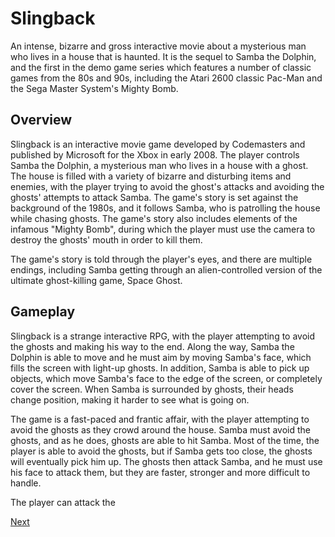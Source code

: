 # Slingback

An intense, bizarre and gross interactive movie about a mysterious man who lives in a house that is haunted. It is the sequel to Samba the Dolphin, and the first in the demo game series which features a number of classic games from the 80s and 90s, including the Atari 2600 classic Pac-Man and the Sega Master System's Mighty Bomb.

## Overview

Slingback is an interactive movie game developed by Codemasters and published by Microsoft for the Xbox in early 2008. The player controls Samba the Dolphin, a mysterious man who lives in a house with a ghost. The house is filled with a variety of bizarre and disturbing items and enemies, with the player trying to avoid the ghost's attacks and avoiding the ghosts' attempts to attack Samba. The game's story is set against the background of the 1980s, and it follows Samba, who is patrolling the house while chasing ghosts. The game's story also includes elements of the infamous "Mighty Bomb", during which the player must use the camera to destroy the ghosts' mouth in order to kill them.

The game's story is told through the player's eyes, and there are multiple endings, including Samba getting through an alien-controlled version of the ultimate ghost-killing game, Space Ghost.

## Gameplay

Slingback is a strange interactive RPG, with the player attempting to avoid the ghosts and making his way to the end. Along the way, Samba the Dolphin is able to move and he must aim by moving Samba's face, which fills the screen with light-up ghosts. In addition, Samba is able to pick up objects, which move Samba's face to the edge of the screen, or completely cover the screen. When Samba is surrounded by ghosts, their heads change position, making it harder to see what is going on.

The game is a fast-paced and frantic affair, with the player attempting to avoid the ghosts as they crowd around the house. Samba must avoid the ghosts, and as he does, ghosts are able to hit Samba. Most of the time, the player is able to avoid the ghosts, but if Samba gets too close, the ghosts will eventually pick him up. The ghosts then attack Samba, and he must use his face to attack them, but they are faster, stronger and more difficult to handle.

The player can attack the

[Next](048.md)